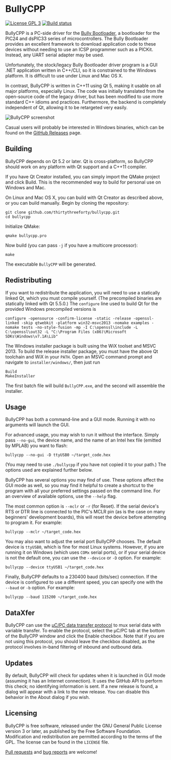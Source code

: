 BullyCPP
========

[![License GPL 3][badge-license]][license]
[![Build status][badge-appveyor]][appveyor]

BullyCPP is a PC-side driver for the [Bully Bootloader](http://www.reesemicro.com/), a bootloader for the PIC24 and dsPIC33 series of microcontrollers.
The Bully Bootloader provides an excellent framework to download application code to these devices without needing to use an ICSP programmer such as a PICKit.
Instead, any UART serial adapter may be used.

Unfortunately, the stock/legacy Bully Bootloader driver program is a GUI .NET application written in C++/CLI, so it is constrained to the Windows platform.
It is difficult to use under Linux and Mac OS X.

In contrast, BullyCPP is written in C++11 using Qt 5, making it usable on all major platforms, especially Linux.
The code was initially translated from the open-source code of the legacy driver, but has been modified to use more standard C++ idioms and practices.
Furthermore, the backend is completely independent of Qt, allowing it to be retargeted very easily.

![BullyCPP screenshot](https://github.com/thirtythreeforty/bullycpp/raw/master/screenshot.png)

Casual users will probably be interested in Windows binaries, which can be found on the [GitHub Releases](https://github.com/thirtythreeforty/bullycpp/releases) page.

Building
--------
BullyCPP depends on Qt 5.2 or later.  Qt is cross-platform, so BullyCPP should work on any platform with Qt support and a C++11 compiler.

If you have Qt Creator installed, you can simply import the QMake project and click Build.
This is the recommended way to build for personal use on Windows and Mac.

On Linux and Mac OS X, you can build with Qt Creator as described above, or you can build manually.
Begin by cloning the repository:

    git clone github.com/thirtythreeforty/bullycpp.git
    cd bullycpp

Initialize QMake:

    qmake bullycpp.pro

Now build (you can pass `-j` if you have a multicore processor):

    make

The executable `BullyCPP` will be generated.

Redistributing
--------------
If you want to redistribute the application, you will need to use a statically linked Qt, which you must compile yourself.
(The precompiled binaries are statically linked with Qt 5.5.0.)
The `configure` line used to build Qt for the provided Windows precompiled versions is

    configure -opensource -confirm-license -static -release -openssl-linked -skip qtwebkit -platform win32-msvc2013 -nomake examples -nomake tests -no-style-fusion -mp -I C:\openssl\include -L C:\openssl\out32 -L "C:\Program Files (x86)\Microsoft SDKs\Windows\v7.1A\Lib"

The Windows installer package is built using the WiX toolset and MSVC 2013.
To build the release installer package, you must have the above Qt toolchain and WiX in your `PATH`.
Open an MSVC command prompt and navigate to `installer/windows/`, then just run

    Build
    MakeInstaller

The first batch file will build `BullyCPP.exe`, and the second will assemble the installer.

Usage
-----
BullyCPP has both a command-line and a GUI mode.
Running it with no arguments will launch the GUI.

For advanced usage, you may wish to run it without the interface.
Simply pass `--no-gui`, the device name, and the name of an Intel hex file (emitted by MPLAB) you want to flash:

    bullycpp --no-gui -D ttyUSB0 ~/target_code.hex

(You may need to use `./bullycpp` if you have not copied it to your path.)
The options used are explained further below.

BullyCPP has several options you may find of use.
These options affect the GUI mode as well, so you may find it helpful to create a shortcut to the program with all your preferred settings passed on the command line.
For an overview of available options, use the `--help` flag.

The most common option is `--mclr` or `-r` (for Reset).
If the serial device's RTS or DTR line is connected to the PIC's MCLR pin (as is the case on many beginners' development boards), this will reset the device before attempting to program it.
For example:

    bullycpp --mclr ~/target_code.hex

You may also want to adjust the serial port BullyCPP chooses.
The default device is `ttyUSB0`, which is fine for most Linux systems.
However, if you are running it on Windows (which uses `COMx` serial ports), or if your serial device is not the default one, you can use the `--device` or `-D` option.
For example:

    bullycpp --device ttyUSB1 ~/target_code.hex

Finally, BullyCPP defaults to a 230400 baud (bits/sec) connection.
If the device is configured to use a different speed, you can specify one with the `--baud` or `-b` option.
For example:

    bullycpp --baud 115200 ~/target_code.hex

DataXfer
--------
BullyCPP can use the [µC/PC data transfer protocol](http://www.ece.msstate.edu/courses/ece3724/main_pic24/docs/data_xfer.html) to mux serial data with variable transfer.
To enable the protocol, select the µC/PC tab at the bottom of the BullyCPP window and click the Enable checkbox.
Note that if you are not using this protocol, you should leave the checkbox disabled, as the protocol involves in-band filtering of inbound and outbound data.

Updates
-------
By default, BullyCPP will check for updates when it is launched in GUI mode (assuming it has an Internet connection).
It uses the GitHub API to perform this check; no identifying information is sent.
If a new release is found, a dialog will appear with a link to the new release.
You can disable this behavior in the About dialog if you wish.

Licensing
---------
BullyCPP is free software, released under the GNU General Public License version 3 or later, as published by the Free Software Foundation.
Modification and redistribution are permitted according to the terms of the GPL.
The license can be found in the `LICENSE` file.

[Pull requests](https://www.github.com/thirtythreeforty/bullycpp/pulls) and [bug reports](https://www.github.com/thirtythreeforty/bullycpp/issues) are welcome!

[badge-license]: https://img.shields.io/badge/license-GPL_3-green.svg?dummy
[license]: https://github.com/thirtythreeforty/bullycpp/blob/master/LICENSE
[badge-appveyor]: https://ci.appveyor.com/api/projects/status/fvcvqpw3me5l25pk?svg=true
[appveyor]: https://ci.appveyor.com/project/thirtythreeforty/bullycpp

